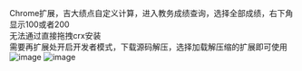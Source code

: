 Chrome扩展，吉大绩点自定义计算，进入教务成绩查询，选择全部成绩，右下角显示100或者200  
无法通过直接拖拽crx安装  
需要再扩展处开启开发者模式，下载源码解压，选择加载解压缩的扩展即可使用
![image](https://github.com/xinzuiw/jlu_Grade_Point_Average_Calculator/blob/master/preview/BT%5BE7XTGH%60~%7BALE5T6%7DK\(7X.png) 
![image](https://github.com/xinzuiw/jlu_Grade_Point_Average_Calculator/blob/master/preview/D%25QBO\)%7BS%246VKZ%24NT13K~U%5DO.png) 
